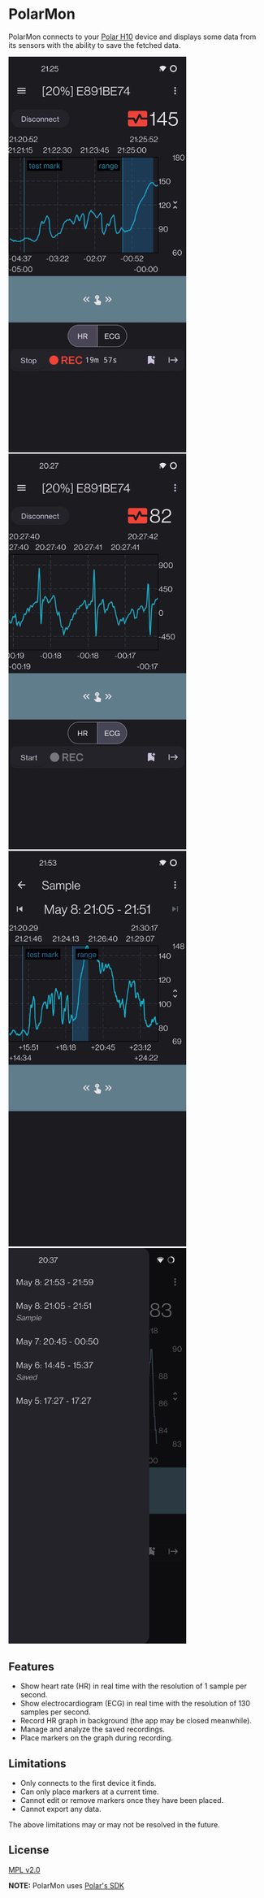 # PolarMon

PolarMon connects to your
[Polar H10](https://www.polar.com/en/sensors/h10-heart-rate-sensor) device
and displays some data from its sensors with the ability to save the fetched data.

<img src="fastlane/metadata/android/en_US/images/phoneScreenshots/1.png" alt="Main page" title="Main page" width="350" />
<img src="fastlane/metadata/android/en_US/images/phoneScreenshots/2.png" alt="ECG" title="ECG" width="350" />
<br>
<img src="fastlane/metadata/android/en_US/images/phoneScreenshots/3.png" alt="Saved recording" title="Saved recording" width="350" />
<img src="fastlane/metadata/android/en_US/images/phoneScreenshots/4.png" alt="List of recordings" title="List of recordings" width="350" />


## Features

* Show heart rate (HR) in real time with the resolution of 1 sample per second.
* Show electrocardiogram (ECG) in real time with the resolution of 130 samples per second. 
* Record HR graph in background (the app may be closed meanwhile).
* Manage and analyze the saved recordings.
* Place markers on the graph during recording.


## Limitations

* Only connects to the first device it finds.
* Can only place markers at a current time.
* Cannot edit or remove markers once they have been placed.
* Cannot export any data.

The above limitations may or may not be resolved in the future.


## License

[MPL v2.0](LICENSE)

**NOTE:** PolarMon uses [Polar's SDK](https://github.com/polarofficial/polar-ble-sdk)
